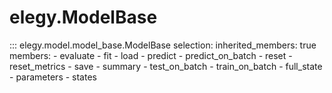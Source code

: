 
# elegy.ModelBase

::: elegy.model.model_base.ModelBase
    selection:
        inherited_members: true
        members:
            - evaluate
            - fit
            - load
            - predict
            - predict_on_batch
            - reset
            - reset_metrics
            - save
            - summary
            - test_on_batch
            - train_on_batch
            - full_state
            - parameters
            - states
        